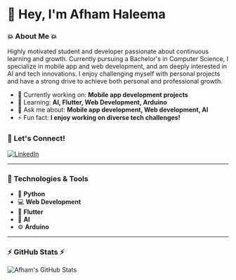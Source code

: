 # 👋 Hey, I'm Afham Haleema

### 💥 About Me 💥  
Highly motivated student and developer passionate about continuous learning and growth. Currently pursuing a Bachelor's in Computer Science, I specialize in mobile app and web development, and am deeply interested in AI and tech innovations. I enjoy challenging myself with personal projects and have a strong drive to achieve both personal and professional growth.

- 🔭 Currently working on: **Mobile app development projects**  
- 🌱 Learning: **AI, Flutter, Web Development, Arduino**  
- 💬 Ask me about: **Mobile app development, Web development, AI**  
- ⚡ Fun fact: **I enjoy working on diverse tech challenges!**

### 🚀 Let's Connect!  
[![LinkedIn](https://img.shields.io/badge/LinkedIn-AfhamHaleema-blue?style=flat-square&logo=linkedin&logoColor=white)](https://www.linkedin.com/in/afhamhaleema)

---

### 🔧 Technologies & Tools

- 🐍 **Python**  
- 💻 **Web Development**  
- 📱 **Flutter**  
- 🧠 **AI**  
- ⚙️ **Arduino**  

---

### ⚡ GitHub Stats ⚡
![Afham's GitHub Stats](https://github-readme-stats.vercel.app/api?username=afham-haleema&show_icons=true&hide_title=true)
